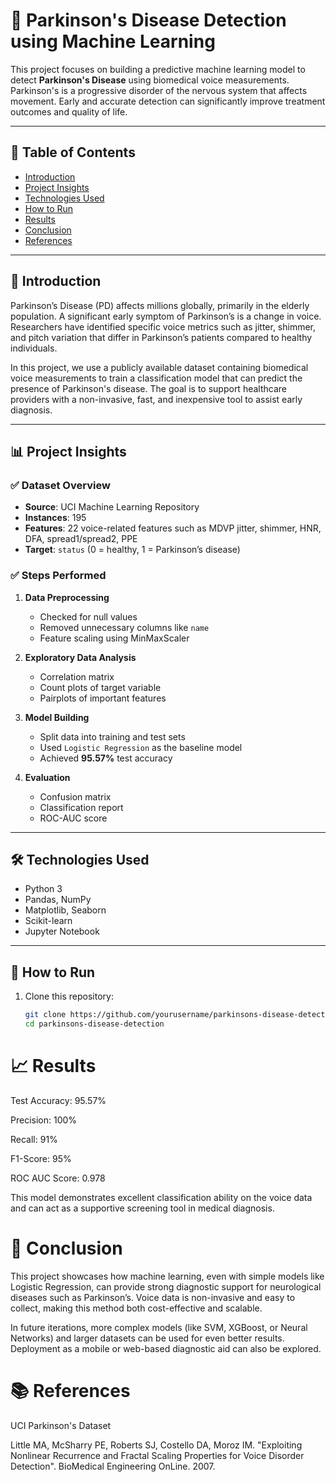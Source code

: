 # 🧠 Parkinson's Disease Detection using Machine Learning

This project focuses on building a predictive machine learning model to detect **Parkinson's Disease** using biomedical voice measurements. Parkinson's is a progressive disorder of the nervous system that affects movement. Early and accurate detection can significantly improve treatment outcomes and quality of life.

---

## 📌 Table of Contents

- [Introduction](#introduction)
- [Project Insights](#project-insights)
- [Technologies Used](#technologies-used)
- [How to Run](#how-to-run)
- [Results](#results)
- [Conclusion](#conclusion)
- [References](#references)

---

## 🧬 Introduction

Parkinson’s Disease (PD) affects millions globally, primarily in the elderly population. A significant early symptom of Parkinson’s is a change in voice. Researchers have identified specific voice metrics such as jitter, shimmer, and pitch variation that differ in Parkinson’s patients compared to healthy individuals.

In this project, we use a publicly available dataset containing biomedical voice measurements to train a classification model that can predict the presence of Parkinson's disease. The goal is to support healthcare providers with a non-invasive, fast, and inexpensive tool to assist early diagnosis.

---

## 📊 Project Insights

### ✅ Dataset Overview
- **Source**: UCI Machine Learning Repository
- **Instances**: 195
- **Features**: 22 voice-related features such as MDVP jitter, shimmer, HNR, DFA, spread1/spread2, PPE
- **Target**: `status` (0 = healthy, 1 = Parkinson’s disease)

### ✅ Steps Performed
1. **Data Preprocessing**
   - Checked for null values
   - Removed unnecessary columns like `name`
   - Feature scaling using MinMaxScaler

2. **Exploratory Data Analysis**
   - Correlation matrix
   - Count plots of target variable
   - Pairplots of important features

3. **Model Building**
   - Split data into training and test sets
   - Used `Logistic Regression` as the baseline model
   - Achieved **95.57%** test accuracy

4. **Evaluation**
   - Confusion matrix
   - Classification report
   - ROC-AUC score

---

## 🛠️ Technologies Used

- Python 3
- Pandas, NumPy
- Matplotlib, Seaborn
- Scikit-learn
- Jupyter Notebook

---

## 🧪 How to Run

1. Clone this repository:
   ```bash
   git clone https://github.com/yourusername/parkinsons-disease-detection.git
   cd parkinsons-disease-detection
# 📈 Results
Test Accuracy: 95.57%

Precision: 100%

Recall: 91%

F1-Score: 95%

ROC AUC Score: 0.978

This model demonstrates excellent classification ability on the voice data and can act as a supportive screening tool in medical diagnosis.

# 🧾 Conclusion
This project showcases how machine learning, even with simple models like Logistic Regression, can provide strong diagnostic support for neurological diseases such as Parkinson’s. Voice data is non-invasive and easy to collect, making this method both cost-effective and scalable.

In future iterations, more complex models (like SVM, XGBoost, or Neural Networks) and larger datasets can be used for even better results. Deployment as a mobile or web-based diagnostic aid can also be explored.

# 📚 References
UCI Parkinson's Dataset

Little MA, McSharry PE, Roberts SJ, Costello DA, Moroz IM. "Exploiting Nonlinear Recurrence and Fractal Scaling Properties for Voice Disorder Detection". BioMedical Engineering OnLine. 2007.
